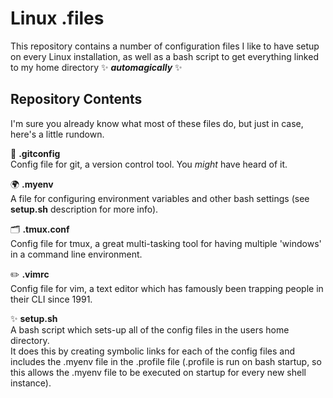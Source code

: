 # Linux .files
This repository contains a number of configuration files I like to have setup on every Linux installation, as well as a bash script to get everything linked to my home directory ✨ ***automagically*** ✨

## Repository Contents
I'm sure you already know what most of these files do, but just in case, here's a little rundown.

🔗 **.gitconfig**  
Config file for git, a version control tool. You *might* have heard of it.

🌍 **.myenv**  
A file for configuring environment variables and other bash settings (see **setup.sh** description for more info).

🗂️ **.tmux.conf**  
Config file for tmux, a great multi-tasking tool for having multiple 'windows' in a command line environment.

✏️ **.vimrc**  
Config file for vim, a text editor which has famously been trapping people in their CLI since 1991.

✨ **setup.sh**  
A bash script which sets-up all of the config files in the users home directory.  
It does this by creating symbolic links for each of the config files and includes the .myenv file in the .profile file (.profile is run on bash startup, so this allows the .myenv file to be executed on startup for every new shell instance).  
